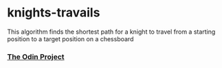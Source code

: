# knights-travails

This algorithm finds the shortest path for a knight to travel from a starting position to a target position on a chessboard

### [The Odin Project](https://theodinproject.com/)
